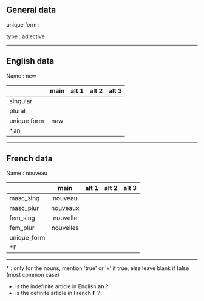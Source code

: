 ## General data

unique form :

type : adjective

---

## English data

Name : new

|             | main | alt 1 | alt 2 | alt 3 |
| :---------- | :--: | :---: | :---: | ----- |
| singular    |      |       |       |       |
| plural      |      |       |       |       |
| unique form | new  |       |       |       |
| \*an        |      |       |       |       |

---

## French data

Name : nouveau

|             |   main    | alt 1 | alt 2 | alt 3 |
| :---------- | :-------: | :---: | :---: | :---: |
| masc_sing   |  nouveau  |       |       |       |
| masc_plur   | nouveaux  |       |       |       |
| fem_sing    | nouvelle  |       |       |       |
| fem_plur    | nouvelles |       |       |       |
| unique_form |           |       |       |       |
| \*l'        |           |       |       |       |

---

\* : only for the nouns, mention 'true' or 'x' if true, else leave blank if false (most common case)

- is the indefinite article in English **an** ?
- is the definite article in French **l'** ?
